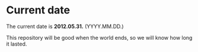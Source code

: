 # Current date

The current date is **2012.05.31.** (YYYY.MM.DD.)

This repository will be good when the world ends, so we will know how long it lasted.